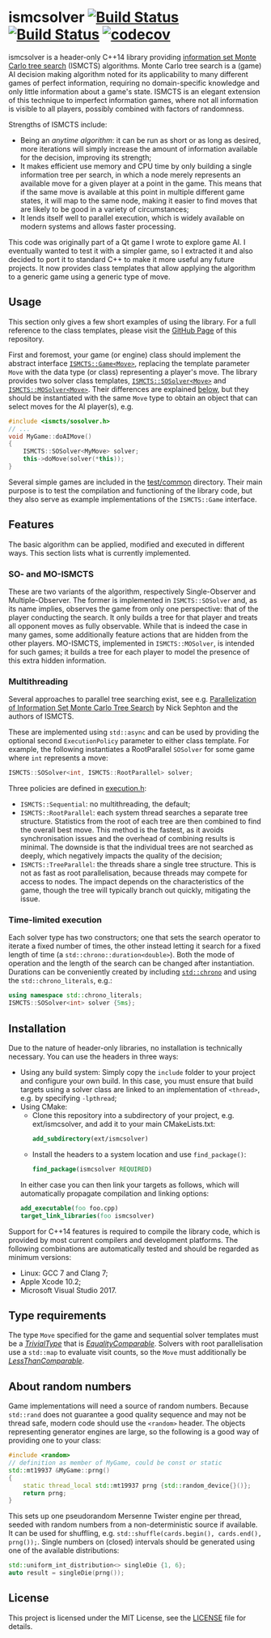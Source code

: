 # ismcsolver [![Build Status][travis-badge]][travis] [![Build Status][appveyor-badge]][appveyor] [![codecov][codecov-badge]][codecov]

ismcsolver is a header-only C++14 library providing [information set Monte Carlo tree search][ISMCTS] (ISMCTS) algorithms. Monte Carlo tree search is a (game) AI decision making algorithm noted for its applicability to many different games of perfect information, requiring no domain-specific knowledge and only little information about a game's state. ISMCTS is an elegant extension of this technique to imperfect information games, where not all information is visible to all players, possibly combined with factors of randomness.

Strengths of ISMCTS include:
* Being an *anytime algorithm*: it can be run as short or as long as desired, more iterations will simply increase the amount of information available for the decision, improving its strength;
* It makes efficient use memory and CPU time by only building a single information tree per search, in which a node merely represents an available move for a given player at a point in the game. This means that if the same move is available at this point in multiple different game states, it will map to the same node, making it easier to find moves that are likely to be good in a variety of circumstances;
* It lends itself well to parallel execution, which is widely available on modern systems and allows faster processing.

This code was originally part of a Qt game I wrote to explore game AI. I eventually wanted to test it with a simpler game, so I extracted it and also decided to port it to standard C++ to make it more useful any future projects. It now provides class templates that allow applying the algorithm to a generic game using a generic type of move.

[ISMCTS]: https://pure.york.ac.uk/portal/files/13014166/CowlingPowleyWhitehouse2012.pdf
[travis-badge]: https://travis-ci.org/sfranzen/ismcsolver.svg?branch=master
[travis]: https://travis-ci.org/sfranzen/ismcsolver
[appveyor-badge]: https://ci.appveyor.com/api/projects/status/3rbi2an9u3t06029?svg=true
[appveyor]: https://ci.appveyor.com/project/sfranzen/ismcsolver
[codecov-badge]: https://codecov.io/gh/sfranzen/ismcsolver/branch/master/graph/badge.svg
[codecov]: https://codecov.io/gh/sfranzen/ismcsolver

## Usage
This section only gives a few short examples of using the library. For a full reference to the class templates, please visit the [GitHub Page][docs] of this repository.

First and foremost, your game (or engine) class should implement the abstract interface [`ISMCTS::Game<Move>`][game], replacing the template parameter `Move` with the data type (or class) representing a player's move. The library provides two solver class templates, [`ISMCTS::SOSolver<Move>`][SO] and [`ISMCTS::MOSolver<Move>`][MO]. Their differences are explained [below](#features), but they should be instantiated with the same `Move` type to obtain an object that can select moves for the AI player(s), e.g.
```cpp
#include <ismcts/sosolver.h>
// ...
void MyGame::doAIMove()
{
    ISMCTS::SOSolver<MyMove> solver;
    this->doMove(solver(*this));
}
```

Several simple games are included in the [test/common] directory. Their main purpose is to test the compilation and functioning of the library code, but they also serve as example implementations of the `ISMCTS::Game` interface.

[docs]: https://sfranzen.github.io/ismcsolver/
[game]: include/ismcts/game.h
[SO]: include/ismcts/sosolver.h
[MO]: include/ismcts/mosolver.h
[test/common]: test/common

## Features
The basic algorithm can be applied, modified and executed in different ways. This section lists what is currently implemented.

### SO- and MO-ISMCTS
These are two variants of the algorithm, respectively Single-Observer and Multiple-Observer. The former is implemented in `ISMCTS::SOSolver` and, as its name implies, observes the game from only one perspective: that of the player conducting the search. It only builds a tree for that player and treats all opponent moves as fully observable. While that is indeed the case in many games, some additionally feature actions that are hidden from the other players. MO-ISMCTS, implemented in `ISMCTS::MOSolver`, is intended for such games; it builds a tree for each player to model the presence of this extra hidden information.

### Multithreading
Several approaches to parallel tree searching exist, see e.g. [Parallelization of Information Set Monte Carlo Tree Search][par] by Nick Sephton and the authors of ISMCTS.

These are implemented using `std::async` and can be used by providing the optional second `ExecutionPolicy` parameter to either class template. For example, the following instantiates a RootParallel `SOSolver` for some game where `int` represents a move:

```cpp
ISMCTS::SOSolver<int, ISMCTS::RootParallel> solver;
```

Three policies are defined in [execution.h]:
* `ISMCTS::Sequential`: no multithreading, the default;
* `ISMCTS::RootParallel`: each system thread searches a separate tree structure. Statistics from the root of each tree are then combined to find the overall best move. This method is the fastest, as it avoids synchronisation issues and the overhead of combining results is minimal. The downside is that the individual trees are not searched as deeply, which negatively impacts the quality of the decision;
* `ISMCTS::TreeParallel`: the threads share a single tree structure. This is not as fast as root parallelisation, because threads may compete for access to nodes. The impact depends on the characteristics of the game, though the tree will typically branch out quickly, mitigating the issue.

[execution.h]: include/ismcts/execution.h
[par]: https://www-users.cs.york.ac.uk/~nsephton/papers/wcci2014-ismcts-parallelization.pdf

### Time-limited execution
Each solver type has two constructors; one that sets the search operator to iterate a fixed number of times, the other instead letting it search for a fixed length of time (a `std::chrono::duration<double>`). Both the mode of operation and the length of the search can be changed after instantiation. Durations can be conveniently created by including [`std::chrono`][chrono] and using the `std::chrono_literals`, e.g.:

```cpp
using namespace std::chrono_literals;
ISMCTS::SOSolver<int> solver {5ms};
```

[chrono]: https://en.cppreference.com/w/cpp/header/chrono

## Installation
Due to the nature of header-only libraries, no installation is technically necessary. You can use the headers in three ways:
* Using any build system:
    Simply copy the `include` folder to your project and configure your own build. In this case, you must ensure that build targets using a solver class are linked to an implementation of `<thread>`, e.g. by specifying `-lpthread`;
* Using CMake:
    * Clone this repository into a subdirectory of your project, e.g. ext/ismcsolver, and add it to your main CMakeLists.txt:
        ```cmake
        add_subdirectory(ext/ismcsolver)
        ```
    * Install the headers to a system location and use `find_package()`:
        ```cmake
        find_package(ismcsolver REQUIRED)
        ```
    In either case you can then link your targets as follows, which will automatically propagate compilation and linking options:
    ```cmake
    add_executable(foo foo.cpp)
    target_link_libraries(foo ismcsolver)
    ```

Support for C++14 features is required to compile the library code, which is provided by most current compilers and development platforms. The following combinations are automatically tested and should be regarded as minimum versions:
* Linux: GCC 7 and Clang 7;
* Apple Xcode 10.2;
* Microsoft Visual Studio 2017.

## Type requirements
The type `Move` specified for the game and sequential solver templates must be a *[TrivialType]* that is *[EqualityComparable]*. Solvers with root parallelisation use a `std::map` to evaluate visit counts, so the `Move` must additionally be *[LessThanComparable]*.

[TrivialType]: https://en.cppreference.com/w/cpp/named_req/TrivialType
[EqualityComparable]: https://en.cppreference.com/w/cpp/named_req/EqualityComparable
[LessThanComparable]: https://en.cppreference.com/w/cpp/named_req/LessThanComparable

## About random numbers
Game implementations will need a source of random numbers. Because `std::rand` does not guarantee a good quality sequence and may not be thread safe, modern code should use the `<random>` header. The objects representing generator engines are large, so the following is a good way of providing one to your class:
```cpp
#include <random>
// definition as member of MyGame, could be const or static
std::mt19937 &MyGame::prng()
{
    static thread_local std::mt19937 prng {std::random_device{}()};
    return prng;
}
```
This sets up one pseudorandom Mersenne Twister engine per thread, seeded with random numbers from a non-deterministic source if available. It can be used for shuffling, e.g. `std::shuffle(cards.begin(), cards.end(), prng());`. Single numbers on (closed) intervals should be generated using one of the available distributions:
```cpp
std::uniform_int_distribution<> singleDie {1, 6};
auto result = singleDie(prng());
```

## License
This project is licensed under the MIT License, see the [LICENSE](LICENSE) file for details.
